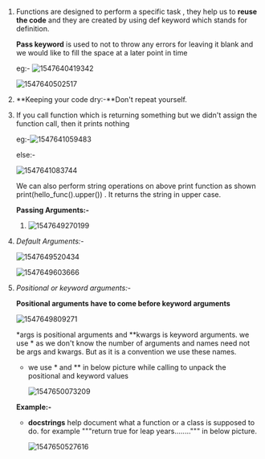 1. Functions are designed to perform a specific task , they help us to **reuse the code** and they are created by using def keyword which stands for definition. 

   **Pass keyword** is used to not to throw any errors for leaving it blank and we would like to fill the space at a later point in time

   eg:- ![1547640419342](C:\Users\lchitrag\AppData\Roaming\Typora\typora-user-images\1547640419342.png)

   ![1547640502517](C:\Users\lchitrag\AppData\Roaming\Typora\typora-user-images\1547640502517.png)

2. **Keeping your code dry:-**Don't repeat yourself.

3. If you call function which is returning something but we didn't assign the function call, then it prints nothing

   eg:-![1547641059483](C:\Users\lchitrag\AppData\Roaming\Typora\typora-user-images\1547641059483.png)

   else:-

   ![1547641083744](C:\Users\lchitrag\AppData\Roaming\Typora\typora-user-images\1547641083744.png)

   We can also perform string operations on above print function as shown print(hello_func().upper()) . It returns the string in upper case.

   **Passing Arguments:-**

   1. ![1547649270199](C:\Users\lchitrag\AppData\Roaming\Typora\typora-user-images\1547649270199.png)

2. *Default Arguments:-*

   ![1547649520434](C:\Users\lchitrag\AppData\Roaming\Typora\typora-user-images\1547649520434.png)

   

   ![1547649603666](C:\Users\lchitrag\AppData\Roaming\Typora\typora-user-images\1547649603666.png)

3. *Positional or keyword arguments:-*

   **Positional arguments have to come before keyword arguments**

   ![1547649809271](C:\Users\lchitrag\AppData\Roaming\Typora\typora-user-images\1547649809271.png)

   *args is positional arguments and **kwargs is keyword arguments. we use * as we don't know the number of arguments and names need not be args and kwargs. But as it is a convention we use these names. 

   - we use * and ** in below picture while calling to unpack the positional and keyword values

     ![1547650073209](C:\Users\lchitrag\AppData\Roaming\Typora\typora-user-images\1547650073209.png)

   **Example:-**

   - **docstrings** help document what a function or a class is supposed to do. for example """return true for leap years........""" in below picture.

     ![1547650527616](C:\Users\lchitrag\AppData\Roaming\Typora\typora-user-images\1547650527616.png) 